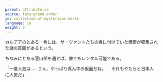 ```yaml
---
parent: attribute.ce
source: fate-grand-order
id: collection-of-mysterious-masks
language: ja
weight: 0
---
```


カルデアのとある一角には、サーヴァントたちの身に付けていた仮面が収集された謎の区画があるという。

ちなみにとある窓口係を通せば、誰でもレンタル可能である。

「一番人気は……うん、やっぱり真ん中の仮面だね。
　それもやたらと日本人に人気だ」
